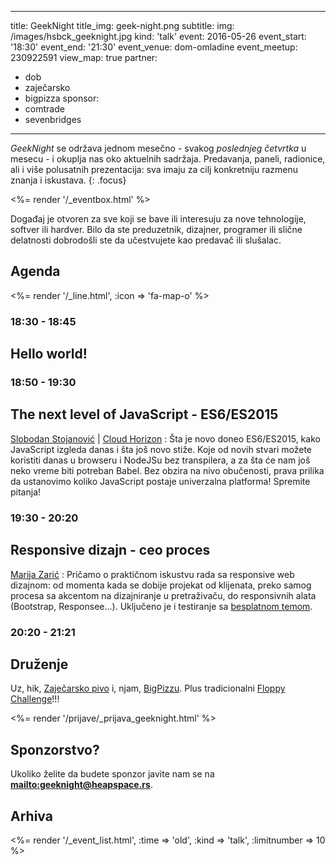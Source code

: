 ---
title: GeekNight
title_img: geek-night.png
subtitle:
img: /images/hsbck_geeknight.jpg
kind: 'talk'
event: 2016-05-26
event_start: '18:30'
event_end: '21:30'
event_venue: dom-omladine
event_meetup: 230922591
view_map: true
partner:
  - dob
  - zaječarsko
  - bigpizza
sponsor:
  - comtrade
  - sevenbridges
----------------

_GeekNight_ se održava jednom mesečno - svakog _poslednjeg četvrtka_ u mesecu -
i okuplja nas oko aktuelnih sadržaja. Predavanja, paneli, radionice,
ali i više polusatnih prezentacija: sva imaju za cilj konkretniju razmenu znanja
i iskustava.
{: .focus}

<%= render '/_eventbox.html' %>

Događaj je otvoren za sve koji se bave ili interesuju za nove tehnologije,
softver ili hardver. Bilo da ste preduzetnik, dizajner, programer ili slične
delatnosti dobrodošli ste da učestvujete kao predavač ili slušalac.

## Agenda

<div class="agenda" markdown="1">
<%= render '/_line.html', :icon => 'fa-map-o' %>

### 18:30 - 18:45

## Hello world!

### 18:50 - 19:30

## The next level of JavaScript - ES6/ES2015

[Slobodan Stojanović](https://github.com/stojanovic) | [Cloud Horizon](http://cloudhorizon.com/)
: Šta je novo doneo ES6/ES2015, kako JavaScript izgleda danas i šta još novo stiže.
  Koje od novih stvari možete koristiti danas u browseru i NodeJSu bez transpilera,
  a za šta će nam još neko vreme biti potreban Babel.
  Bez obzira na nivo obučenosti, prava prilika da ustanovimo koliko JavaScript postaje
  univerzalna platforma! Spremite pitanja!

### 19:30 - 20:20

## Responsive dizajn - ceo proces

[Marija Zarić](http://www.marijazaric.com/)
: Pričamo o praktičnom iskustvu rada sa responsive web dizajnom: od momenta
  kada se dobije projekat od klijenata, preko samog procesa sa akcentom na
  dizajniranje u pretraživaču, do responsivnih alata (Bootstrap, Responsee...).
  Uključeno je i testiranje sa [besplatnom temom](http://gridgum.com/theme-preview/new-wave-portfolio-theme/).

### 20:20 - 21:21

## Druženje

Uz, hik, [Zaječarsko pivo](http://zajecarskopivo.com/) i, njam, [BigPizzu](http://bigpizza.rs).
Plus tradicionalni [Floppy Challenge](http://heapspace.rs/fun/floppy-challenge/)!!!

</div>


<%= render '/prijave/_prijava_geeknight.html' %>

## Sponzorstvo?

Ukoliko želite da budete sponzor javite nam se na **<mailto:geeknight@heapspace.rs>**.


## Arhiva

<%= render '/_event_list.html', :time => 'old', :kind => 'talk',  :limitnumber => 10 %>
